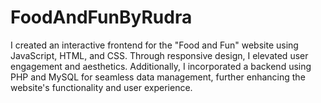 # FoodAndFunByRudra
I created an interactive frontend for the "Food and Fun" website using JavaScript, HTML, and CSS. Through responsive design, I elevated user engagement and aesthetics. Additionally, I incorporated a backend using PHP and MySQL for seamless data management, further enhancing the website's functionality and user experience.

